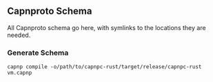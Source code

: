 ## Capnproto Schema

All Capnproto schema go here, with symlinks to the locations they are needed.

### Generate Schema

```
capnp compile -o/path/to/capnpc-rust/target/release/capnpc-rust vm.capnp
```
